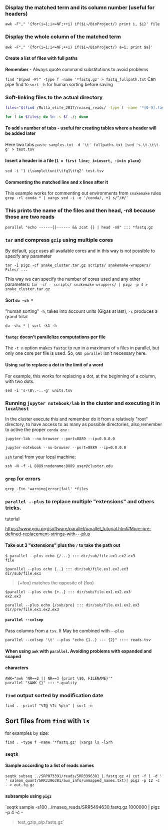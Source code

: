 ### Display the matched term and its column number (useful for headers)

`awk -F"," '{for(i=1;i<=NF;++i) if($i~/BioProject/) print i, $i}' file`

### Display the whole column of the matched term
`awk -F"," '{for(i=1;i<=NF;++i) if($i~/BioProject/) a=i; print $a}'`

#### Create a list of files with full paths

**Remember** - Always quote command substitutions to avoid problems

`find "$(pwd -P)" -type f -name '*fastq.gz' > fastq_fullpath.txt` Can pipe find to
`sort -h` for human sorting before saving

### Soft-linking files to the actual directory 

```bash
files="$(find /Mulla_elife_2017/rnaseq_reads/ -type f -name '*[0-9].fastq.gz')"

for f in $files; do ln -s $f ./; done
```

#### To add `n` number of tabs - useful for creating tables where a header will be added later

Here two tabs
`paste samples.txt -d '\t' fullpaths.txt |sed 's-\t-\t\t-g' > test.tsv`

#### Insert a header in a file (`1 = first line; i=insert, -i=in place`)
`sed -i '1 i\sample\tunit\tfq1\tfq2' test.tsv`

#### Commenting the matched line and x lines after it
This example works for commenting out environments from `snakemake` rules
`grep -rl conda * | xargs sed -i -e '/conda/, +1 s/^/#/'`

### This prints the name of the files and then head, -n8 because those are two reads

`parallel "echo ------{}------ && zcat {} | head -n8" ::: *fastq.gz`

### `tar` and compress `gzip` using multiple cores

By default, `pigz` uses all available cores and in this way is not possible
to specify any parameter

`tar -I pigz -cf snake_cluster.tar.gz scripts/ snakemake-wrappers/ Files/ ...`

This way we can specify the number of cores used and any other parameters:
`tar -cf - scripts/ snakemake-wrappers/ | pigz -p 4 > snake_cluster.tar.gz`

#### Sort `du -sh *`

"human sorting" `-h`, takes into account units (Gigas at last), `-c` produces a
grand total

`du -shc * | sort -k1 -h` 

#### `fastqc` doesn't parallelize computations per file

The `-t n` option makes `fastqc` to run in a maximum of `n` files in parallel,
but only one core per file is used. So, `GNU parallel` isn't necessary here.


#### Using `sed` to replace a dot in the limit of a word
For example, this works for replacing a dot, at the beginning of a column, with two dots.

`sed -i 's-\B\.-..-g' units.tsv `

### Running `jupyter notebook/lab` in the cluster and executing it in `localhost`

In the cluster execute this and remember do it from a relatively "root"
directory, to have access to as many as possible directories,
also,remember to active the proper `conda env` :

```
jupyter-lab --no-browser --port=8889 --ip=0.0.0.0

jupyter-notebook --no-browser --port=8889 --ip=0.0.0.0
```
`ssh` tunel from your local machine:

`ssh -N -f -L 8889:nodename:8889 user@cluster.edu`

### `grep` for errors

`grep -Ein 'warning|error|fail' *files`


### `parallel --plus` to replace multiple "extensions" and others tricks.

tutorial

<https://www.gnu.org/software/parallel/parallel_tutorial.html#More-pre-defined-replacement-strings-with---plus>

#### Take out 3 "extensions" plus the `/` to take the path out
```
$ parallel --plus echo {/...} ::: dir/sub/file.ex1.ex2.ex3
file
```

```
$parallel --plus echo {..} ::: dir/sub/file.ex1.ex2.ex3
dir/sub/file.ex1
```
> {+foo} matches the opposite of {foo}
```
$parallel --plus echo {+..} ::: dir/sub/file.ex1.ex2.ex3
ex2.ex3
```

```
parallel --plus echo {/sub/pre} ::: dir/sub/file.ex1.ex2.ex3
dir/pre/file.ex1.ex2.ex3
```


#### `parallel --colsep`

Pass columns from a `tsv`. It May be combined with `--plus`

`parallel --colsep '\t' --plus "echo {1..} --- {2}" :::: reads.tsv`


#### When using `awk` with `parallel`. Avoiding problems with expanded and scaped 
#### characters



```
AWK="awk 'NR==2 || NR==3 {print \$0, FILENAME}'"
parallel "$AWK {}" ::: *.quality
```

### `find` output sorted by modification date

`find . -printf "%T@ %Tc %p\n" | sort -n`

## Sort files from `find` with `ls`
for examples by size:

`find . -type f -name '*fastq.gz' |xargs ls -lSrh`

### `seqtk`

#### Sample according to a list of reads names

`seqtk subseq ../SRP073391/reads/SRR3396381_1.fastq.gz <( cut -f 1 -d ' '
salmon_quant/SRR3396381/aux_info/unmapped_names.txt)| pigz -p 12 -c - >
out.fq.gz`

#### subsample using `pigz`

`seqtk sample -s100 ../rnaseq_reads/SRR5494630.fastq.gz 1000000 | pigz -p 4 -c -
> test_gzip_pip.fastq.gz`